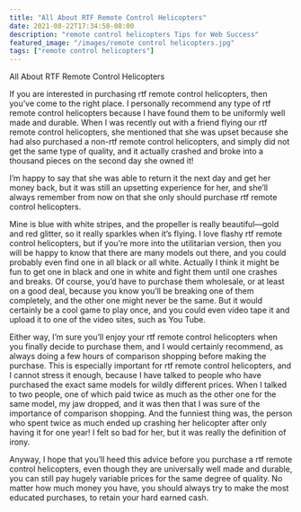 ```yaml
---
title: "All About RTF Remote Control Helicopters"
date: 2021-08-22T17:34:58-08:00
description: "remote control helicopters Tips for Web Success"
featured_image: "/images/remote control helicopters.jpg"
tags: ["remote control helicopters"]
---
```


All About RTF Remote Control Helicopters

If you are interested in purchasing rtf remote control helicopters, then you’ve come to the right place.  I personally recommend any type of rtf remote control helicopters because I have found them to be uniformly well made and durable.  When I was recently out with a friend flying our rtf remote control helicopters, she mentioned that she was upset because she had also purchased a non-rtf remote control helicopters, and simply did not get the same type of quality, and it actually crashed and broke into a thousand pieces on the second day she owned it!

I’m happy to say that she was able to return it the next day and get her money back, but it was still an upsetting experience for her, and she’ll always remember from now on that she only should purchase rtf remote control helicopters.

Mine is blue with white stripes, and the propeller is really beautiful—gold and red glitter, so it really sparkles when it’s flying.  I love flashy rtf remote control helicopters, but if you’re more into the utilitarian version, then you will be happy to know that there are many models out there, and you could probably even find one in all black or all white.  Actually I think it might be fun to get one in black and one in white and fight them until one crashes and breaks.  Of course, you’d have to purchase them wholesale, or at least on a good deal, because you know you’ll be breaking one of them completely, and the other one might never be the same.  But it would certainly be a cool game to play once, and you could even video tape it and upload it to one of the video sites, such as You Tube.

Either way, I’m sure you’ll enjoy your rtf remote control helicopters when you finally decide to purchase them, and I would certainly recommend, as always doing a few hours of comparison shopping before making the purchase.  This is especially important for rtf remote control helicopters, and I cannot stress it enough, because I have talked to people who have purchased the exact same models for wildly different prices.  When I talked to two people, one of which paid twice as much as the other one for the same model, my jaw dropped, and it was then that I was sure of the importance of comparison shopping.  And the funniest thing was, the person who spent twice as much ended up crashing her helicopter after only having it for one year!  I felt so bad for her, but it was really the definition of irony.

Anyway, I hope that you’ll heed this advice before you purchase a rtf remote control helicopters, even though they are universally well made and durable, you can still pay hugely variable prices for the same degree of quality.  No matter how much money you have, you should always try to make the most educated purchases, to retain your hard earned cash.
